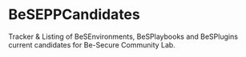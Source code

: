 # BeSEPPCandidates
Tracker & Listing of  BeSEnvironments, BeSPlaybooks and BeSPlugins current candidates for Be-Secure Community Lab.
